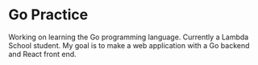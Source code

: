 # Go Practice

Working on learning the Go programming language. Currently a Lambda School student. My goal is to make a web application with a Go backend and React front end.